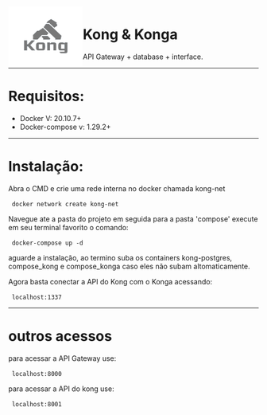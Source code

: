 <img src="https://github.com/GLaveli/kong/blob/main/gitAssets/logo.png" width="150px" height="120px" align="left"/>

# Kong & Konga
API Gateway + database + interface.

------------------------------------------

# Requisitos:

* Docker V: 20.10.7+
* Docker-compose v: 1.29.2+

------------------------------------------

# Instalação:

Abra o CMD e crie uma rede interna no docker chamada kong-net
```
 docker network create kong-net
```

Navegue ate a pasta do projeto em seguida para a pasta 'compose' execute em seu terminal favorito o comando:
```
 docker-compose up -d
```
aguarde a instalação, ao termino suba os containers kong-postgres, compose_kong e compose_konga caso eles não subam altomaticamente.

Agora basta conectar a API do Kong com o Konga acessando:
```
 localhost:1337
```

------------------------------------------

# outros acessos

para acessar a API Gateway use:
```
 localhost:8000
```
para acessar a API do kong use:
```
 localhost:8001
```
